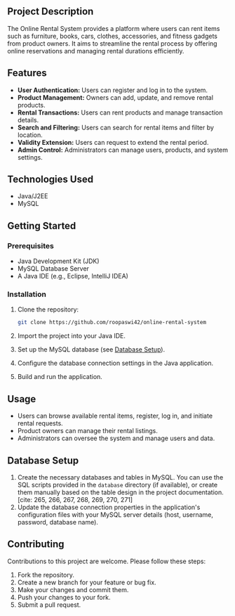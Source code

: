 ## Project Description

The Online Rental System provides a platform where users can rent items such as furniture, books, cars, clothes, accessories, and fitness gadgets from product owners.
It aims to streamline the rental process by offering online reservations and managing rental durations efficiently. 

## Features

* **User Authentication:** Users can register and log in to the system. 
* **Product Management:** Owners can add, update, and remove rental products. 
* **Rental Transactions:** Users can rent products and manage transaction details. 
* **Search and Filtering:** Users can search for rental items and filter by location. 
* **Validity Extension:** Users can request to extend the rental period. 
* **Admin Control:** Administrators can manage users, products, and system settings. 

## Technologies Used

* Java/J2EE
* MySQL 

## Getting Started

### Prerequisites

* Java Development Kit (JDK)
* MySQL Database Server
* A Java IDE (e.g., Eclipse, IntelliJ IDEA)

### Installation

1.  Clone the repository:

    ```bash
    git clone https://github.com/roopaswi42/online-rental-system
    ```

2.  Import the project into your Java IDE.
3.  Set up the MySQL database (see [Database Setup](#database-setup)).
4.  Configure the database connection settings in the Java application.
5.  Build and run the application.

## Usage

* Users can browse available rental items, register, log in, and initiate rental requests.
* Product owners can manage their rental listings.
* Administrators can oversee the system and manage users and data.

## Database Setup

1.  Create the necessary databases and tables in MySQL. You can use the SQL scripts provided in the `database` directory (if available), or create them manually based on the table design in the project documentation. [cite: 265, 266, 267, 268, 269, 270, 271]
2.  Update the database connection properties in the application's configuration files with your MySQL server details (host, username, password, database name).

## Contributing

Contributions to this project are welcome. Please follow these steps:

1.  Fork the repository.
2.  Create a new branch for your feature or bug fix.
3.  Make your changes and commit them.
4.  Push your changes to your fork.
5.  Submit a pull request.
